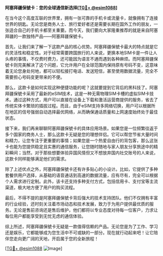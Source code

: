 **阿塞拜疆保號卡：您的全球通信新选择[[TG💪+ @esim1088](https://t.me/s/esim1088)]**

在当今这个高度互联的世界里，拥有一张可靠的手机卡或流量卡，就像拥有了连接世界的钥匙。无论您是商务人士、旅行爱好者还是需要长期在国外工作的朋友，一张适合自己的手机卡都至关重要。而今天，我们要向大家隆重推荐的就是来自阿塞拜疆的一款独特产品——阿塞拜疆保號卡。

首先，让我们来了解一下这款产品的核心优势。阿塞拜疆保號卡最大的特点就是它的灵活性和稳定性。对于经常需要跨国旅行的人来说，更换本地SIM卡是一件让人头疼的事情，不仅费时费力，还可能因为语言不通而遇到各种麻烦。而阿塞拜疆保號卡则完美解决了这个问题，它允许用户在全球范围内保持原有号码不变，这意味着无论您身处何地，都可以轻松接打电话、发送短信，甚至使用数据流量，完全不需要担心号码变更带来的不便。

那么，这款卡是如何实现这种便捷功能的呢？这就要提到它背后的黑科技了。阿塞拜疆保號卡采用了最新的eSIM技术，这是一种无需物理SIM卡槽的虚拟SIM卡技术。通过这种方式，用户可以直接在设备上下载和激活运营商提供的服务，省去了传统实体卡繁琐的插拔过程。而且，由于eSIM支持多网络切换，用户可以根据所在地区的信号强弱自动选择最优网络，从而确保通话质量和上网速度始终处于最佳状态。

接下来，我们再来聊聊阿塞拜疆保號卡的具体应用场景。如果您是一位频繁往返于多个国家的商务人士，那么这款卡无疑是您的理想伴侣。它可以帮您节省大量时间和精力，让您专注于更重要的事情；如果您是一个热爱自由行的背包客，那么这张卡也能为您提供稳定且实惠的通信服务，让您随时随地与家人朋友分享旅途中的精彩瞬间；当然，对于那些想要体验异国风情但又不想放弃国内社交账号的人来说，这款卡同样能够满足他们的需求。

除了上述优点之外，阿塞拜疆保號卡还有许多贴心的小设计。比如，它提供了多种套餐供用户选择，从基础的语音通话到高速的数据流量，应有尽有，完全可以根据个人需求进行定制。此外，该卡还支持多种支付方式，包括信用卡、支付宝等主流渠道，极大地方便了用户的购买流程。

最后，不得不提的是阿塞拜疆保號卡背后强大的技术支持团队。他们不仅拥有丰富的行业经验，还时刻关注着市场动态和技术发展，致力于为用户提供最优质的服务。无论是售前咨询还是售后维护，他们都将以专业态度对待每一位客户，力求让每位用户都能享受到无忧无虑的通信体验。

综上所述，阿塞拜疆保號卡无疑是一款值得信赖的产品。无论您是为了工作、学习还是娱乐，它都能够成为您生活中不可或缺的一部分。现在就行动起来吧！让它陪伴您走向更广阔的天地，开启属于您的全新旅程！

[[TG💪+ @esim1088](https://t.me/s/esim1088) ![Image](https://i.postimg.cc/4NQfJmqS/Snipaste-2025-05-13-00-14-12.png)]